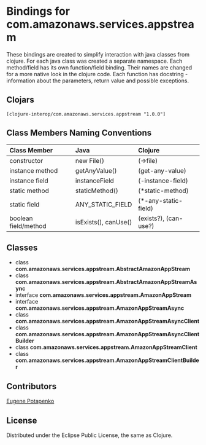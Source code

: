 # Bindings for com.amazonaws.services.appstream

These bindings are created to simplify interaction with java classes from clojure.
For each java class was created a separate namespace.
Each method/field has its own function/field binding.
Their names are changed for a more native look in the clojure code. Each function has docstring - information about the parameters, return value and possible exceptions.

## Clojars

```
[clojure-interop/com.amazonaws.services.appstream "1.0.0"]
```

## Class Members Naming Conventions

| Class Member | Java | Clojure |
|:--|:--|:--|
| constructor | new File() | (->file) |
| instance method | getAnyValue() | (get-any-value) |
| instance field | instanceField | (-instance-field) |
| static method | staticMethod() | (*static-method) |
| static field | ANY_STATIC_FIELD | (*-any-static-field) |
| boolean field/method | isExists(), canUse() | (exists?), (can-use?) |

## Classes

- class **com.amazonaws.services.appstream.AbstractAmazonAppStream**
- class **com.amazonaws.services.appstream.AbstractAmazonAppStreamAsync**
- interface **com.amazonaws.services.appstream.AmazonAppStream**
- interface **com.amazonaws.services.appstream.AmazonAppStreamAsync**
- class **com.amazonaws.services.appstream.AmazonAppStreamAsyncClient**
- class **com.amazonaws.services.appstream.AmazonAppStreamAsyncClientBuilder**
- class **com.amazonaws.services.appstream.AmazonAppStreamClient**
- class **com.amazonaws.services.appstream.AmazonAppStreamClientBuilder**

## Contributors

[Eugene Potapenko](https://github.com/potapenko/)

## License

Distributed under the Eclipse Public License, the same as Clojure.

